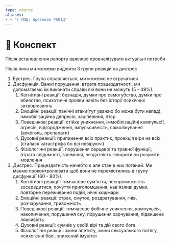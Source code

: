 ```yaml
---
type: course
aliases:
- - "{ ППД; протокол РАПІД"
---
```


# 📗 Конспект

Після встановлення рапорту важливо проаналізувати актуальні потреби

Після лиха ми можемо виділити 3 групи реакцій на дистрес
1. Еустрес. Група справляється, ми можемо не втручатися
2. Дисфункція. Важкі порушення, втрата працездатності, ми допомагаємо їм виконати справи які вони не можуть (5 - 49%).
	1. Когнітивні реакції: безнадія, думки про самогубство, думки про вбивство, психотичні прояви навіть без історії психічних захворюваннь
	2. Емоційні реакції: панічні атаки(тут уважно бо може бути напад), іммобілізаційна депресія, заціпеніння, птср
	3. Поведінкові реакції: стійке уникнення, іммобілізаційні компульсії, агресія, відгородження, імпульсивність, самолікування (алкоголь, препарати)
	4. Духовні реакції: припинення всіх практик, проекція віри на всіх (сталася катастрофа бо всі невіруючі)
	5. Фізіологічні реакції, порушення серцевої та травної функції, втрата свідомості, заніміння, нездатність говорити чи розуміти мовлення
3. Дистрес. Працездатність начебто є але стан в них поганий. Ми маємо проконтролювати щоб вони не перемістились в групу дисфункції (60 - 90%).
	1. Когнітивні реакції: тимчасове сум'яття, неспроможність зосередитися, почуття приголомшення, нав'язливі думки, повторне переживання подій, нічні кошмари
	2. Емоційні реакції: страх, смуток, роздратування, гнів, розчарування, тривожність
	3. Поведінкові реакції: тимчасове фобічне уникнення, компульсія, накопичення, порушення сну, порушення харчування, підвищена лякливість
	4. Духовні реакції: сумнів у своїй вірі та дій свого бога
	5. Фізіологічні реакції: зміни апетиту, зміни сексуального потягу, психогенні болі, знижений імунітет